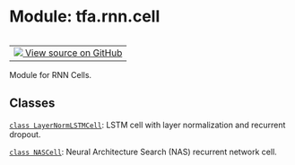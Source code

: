 <div itemscope itemtype="http://developers.google.com/ReferenceObject">
<meta itemprop="name" content="tfa.rnn.cell" />
<meta itemprop="path" content="Stable" />
</div>

# Module: tfa.rnn.cell


<table class="tfo-notebook-buttons tfo-api" align="left">

<td>
  <a target="_blank" href="https://github.com/tensorflow/addons/tree/r0.7/tensorflow_addons/rnn/cell.py">
    <img src="https://www.tensorflow.org/images/GitHub-Mark-32px.png" />
    View source on GitHub
  </a>
</td></table>



Module for RNN Cells.



## Classes

[`class LayerNormLSTMCell`](../../tfa/rnn/LayerNormLSTMCell.md): LSTM cell with layer normalization and recurrent dropout.

[`class NASCell`](../../tfa/rnn/NASCell.md): Neural Architecture Search (NAS) recurrent network cell.



